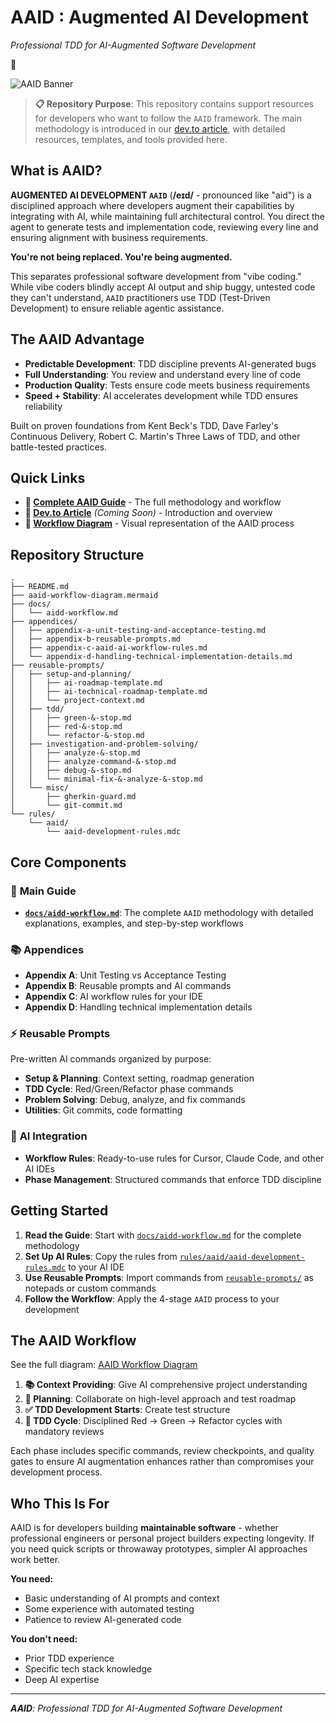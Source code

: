 # AAID : Augmented AI Development

_Professional TDD for AI-Augmented Software Development_

🔻

![AAID Banner](https://media2.dev.to/dynamic/image/width=1000,height=420,fit=cover,gravity=auto,format=auto/https%3A%2F%2Fdev-to-uploads.s3.amazonaws.com%2Fuploads%2Farticles%2Fqgjees84mjbbq1xh083w.jpg)

> **📋 Repository Purpose**: This repository contains support resources for developers who want to follow the `AAID` framework. The main methodology is introduced in our [dev.to article](https://dev.to/placeholder-link), with detailed resources, templates, and tools provided here.

## What is AAID?

**AUGMENTED AI DEVELOPMENT `AAID`** (**/eɪd/** - pronounced like "aid") is a disciplined approach where developers augment their capabilities by integrating with AI, while maintaining full architectural control. You direct the agent to generate tests and implementation code, reviewing every line and ensuring alignment with business requirements.

**You're not being replaced. You're being augmented.**

This separates professional software development from "vibe coding." While vibe coders blindly accept AI output and ship buggy, untested code they can't understand, `AAID` practitioners use TDD (Test-Driven Development) to ensure reliable agentic assistance.

## The AAID Advantage

- **Predictable Development**: TDD discipline prevents AI-generated bugs
- **Full Understanding**: You review and understand every line of code
- **Production Quality**: Tests ensure code meets business requirements
- **Speed + Stability**: AI accelerates development while TDD ensures reliability

Built on proven foundations from Kent Beck's TDD, Dave Farley's Continuous Delivery, Robert C. Martin's Three Laws of TDD, and other battle-tested practices.

## Quick Links

- **📖 [Complete AAID Guide](docs/aidd-workflow.md)** - The full methodology and workflow
- **📝 [Dev.to Article](https://dev.to/placeholder-link)** _(Coming Soon)_ - Introduction and overview
- **🔄 [Workflow Diagram](aaid-workflow-diagram.mermaid)** - Visual representation of the AAID process

## Repository Structure

```
.
├── README.md
├── aaid-workflow-diagram.mermaid
├── docs/
│   └── aidd-workflow.md
├── appendices/
│   ├── appendix-a-unit-testing-and-acceptance-testing.md
│   ├── appendix-b-reusable-prompts.md
│   ├── appendix-c-aaid-ai-workflow-rules.md
│   └── appendix-d-handling-technical-implementation-details.md
├── reusable-prompts/
│   ├── setup-and-planning/
│   │   ├── ai-roadmap-template.md
│   │   ├── ai-technical-roadmap-template.md
│   │   └── project-context.md
│   ├── tdd/
│   │   ├── green-&-stop.md
│   │   ├── red-&-stop.md
│   │   └── refactor-&-stop.md
│   ├── investigation-and-problem-solving/
│   │   ├── analyze-&-stop.md
│   │   ├── analyze-command-&-stop.md
│   │   ├── debug-&-stop.md
│   │   └── minimal-fix-&-analyze-&-stop.md
│   └── misc/
│       ├── gherkin-guard.md
│       └── git-commit.md
└── rules/
    └── aaid/
        └── aaid-development-rules.mdc
```

## Core Components

### 🎯 **Main Guide**

- **[`docs/aidd-workflow.md`](docs/aidd-workflow.md)**: The complete `AAID` methodology with detailed explanations, examples, and step-by-step workflows

### 📚 **Appendices**

- **Appendix A**: Unit Testing vs Acceptance Testing
- **Appendix B**: Reusable prompts and AI commands
- **Appendix C**: AI workflow rules for your IDE
- **Appendix D**: Handling technical implementation details

### ⚡ **Reusable Prompts**

Pre-written AI commands organized by purpose:

- **Setup & Planning**: Context setting, roadmap generation
- **TDD Cycle**: Red/Green/Refactor phase commands
- **Problem Solving**: Debug, analyze, and fix commands
- **Utilities**: Git commits, code formatting

### 🤖 **AI Integration**

- **Workflow Rules**: Ready-to-use rules for Cursor, Claude Code, and other AI IDEs
- **Phase Management**: Structured commands that enforce TDD discipline

## Getting Started

1. **Read the Guide**: Start with [`docs/aidd-workflow.md`](docs/aidd-workflow.md) for the complete methodology
2. **Set Up AI Rules**: Copy the rules from [`rules/aaid/aaid-development-rules.mdc`](rules/aaid/aaid-development-rules.mdc) to your AI IDE
3. **Use Reusable Prompts**: Import commands from [`reusable-prompts/`](reusable-prompts/) as notepads or custom commands
4. **Follow the Workflow**: Apply the 4-stage `AAID` process to your development

## The AAID Workflow

See the full diagram: [AAID Workflow Diagram](aaid-workflow-diagram.mermaid)

1. **📚 Context Providing**: Give AI comprehensive project understanding
2. **🎯 Planning**: Collaborate on high-level approach and test roadmap
3. **✅ TDD Development Starts**: Create test structure
4. **🔄 TDD Cycle**: Disciplined Red → Green → Refactor cycles with mandatory reviews

Each phase includes specific commands, review checkpoints, and quality gates to ensure AI augmentation enhances rather than compromises your development process.

## Who This Is For

AAID is for developers building **maintainable software** - whether professional engineers or personal project builders expecting longevity. If you need quick scripts or throwaway prototypes, simpler AI approaches work better.

**You need:**

- Basic understanding of AI prompts and context
- Some experience with automated testing
- Patience to review AI-generated code

**You don't need:**

- Prior TDD experience
- Specific tech stack knowledge
- Deep AI expertise

---

_**AAID**: Professional TDD for AI-Augmented Software Development_
